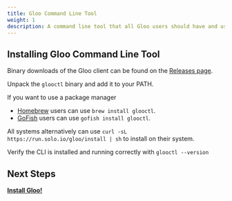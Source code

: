 ```yaml
---
title: Gloo Command Line Tool
weight: 1
description: A command line tool that all Gloo users should have and use to make their lives easier.
---
```


## Installing Gloo Command Line Tool

Binary downloads of the Gloo client can be found on the [Releases page](https://github.com/solo-io/gloo/releases).

Unpack the `glooctl` binary and add it to your PATH.

If you want to use a package manager

* [Homebrew](https://brew.sh) users can use `brew install glooctl`.
* [GoFish](https://gofi.sh) users can use `gofish install glooctl`.

All systems alternatively can use `curl -sL https://run.solo.io/gloo/install | sh` to install on their system.

Verify the CLI is installed and running correctly with `glooctl --version`

## Next Steps

**[Install Gloo!](../../installation)**